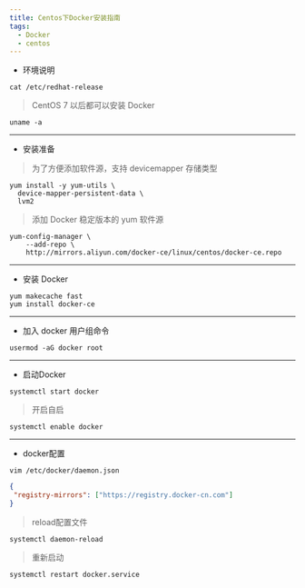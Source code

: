 ```yaml
---
title: Centos下Docker安装指南
tags:
  - Docker
  - centos
---
```


*  环境说明
```shell script
cat /etc/redhat-release 
```
> CentOS 7 以后都可以安装 Docker
```shell script
uname -a
```
---
* 安装准备
> 为了方便添加软件源，支持 devicemapper 存储类型
```shell script
yum install -y yum-utils \
  device-mapper-persistent-data \
  lvm2
```
> 添加 Docker 稳定版本的 yum 软件源
```shell script
yum-config-manager \
    --add-repo \
    http://mirrors.aliyun.com/docker-ce/linux/centos/docker-ce.repo
```
---
* 安装 Docker
```shell script
yum makecache fast
yum install docker-ce
```
---
* 加入 docker 用户组命令
```shell script
usermod -aG docker root
```
---
* 启动Docker
```shell script
systemctl start docker
```
> 开启自启
```shell script
systemctl enable docker
```
---
* docker配置
```shell script
vim /etc/docker/daemon.json
```
```json
{
 "registry-mirrors": ["https://registry.docker-cn.com"] 
}
```
> reload配置文件
```shell script
systemctl daemon-reload
```
> 重新启动
```shell script
systemctl restart docker.service
```
